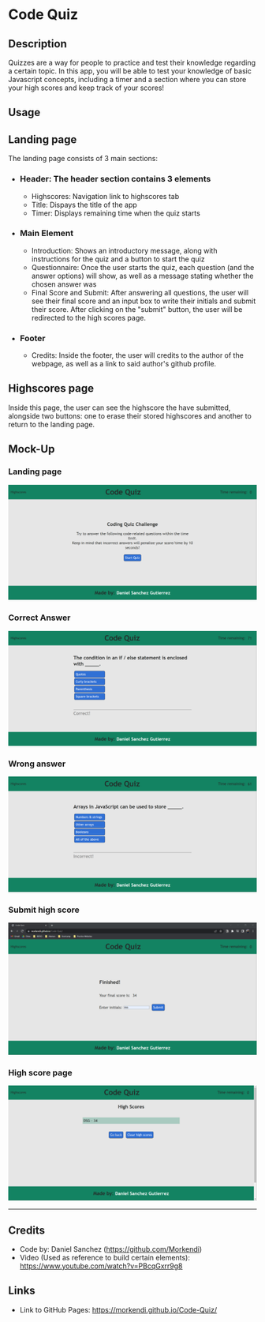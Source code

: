 # Code Quiz

## Description
Quizzes are a way for people to practice and test their knowledge regarding a certain topic. In this app, you will be able to test your knowledge of basic Javascript concepts, including a timer and a section where you can store your high scores and keep track of your scores!

## Usage

## Landing page

The landing page consists of 3 main sections:
- ### **Header**: The header section contains 3 elements
  - Highscores: Navigation link to highscores tab
  - Title: Dispays the title of the app
  - Timer: Displays remaining time when the quiz starts
- ### **Main Element**
    - Introduction: Shows an introductory message, along with instructions for the quiz and a button to start the quiz
    - Questionnaire: Once the user starts the quiz, each question (and the answer options) will show, as well as a message stating whether the chosen answer was 
    - Final Score and Submit: After answering all questions, the user will see their final score and an input box to write their initials and submit their score. After clicking on the "submit" button, the user will be redirected to the high scores page.
- ### **Footer**
  - Credits: Inside the footer, the user will credits to the author of the webpage, as well as a link to said author's github profile.

## Highscores page
Inside this page, the user can see the highscore the have submitted, alongside two buttons: one to erase their stored highscores and another to return to the landing page.

## Mock-Up
### Landing page
![Landing page](./docs/assets/images/landing-page.png)

### Correct Answer
![](./docs/assets/images/correct-answer.png)

### Wrong answer
![Correct Answer](./docs/assets/images/wrong-answer.png)

### Submit high score
![Submit high score](./docs/assets/images/submit-score.png)

### High score page
![High score page](/docs/assets/images/highscores.png)

--- 

## Credits
- Code by: Daniel Sanchez (https://github.com/Morkendi)
- Video (Used as reference to build certain elements): https://www.youtube.com/watch?v=PBcqGxrr9g8

## Links
- Link to GitHub Pages: https://morkendi.github.io/Code-Quiz/
